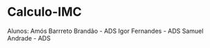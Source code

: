# Calculo-IMC 
Alunos: Amós Barrreto Brandão - ADS
        Igor Fernandes - ADS
        Samuel Andrade - ADS
